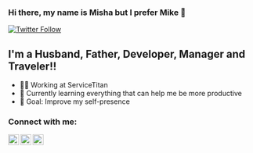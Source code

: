 ### Hi there, my name is Misha but I prefer Mike 👋

[![Twitter Follow](https://img.shields.io/twitter/follow/mak_egik?color=1DA1F2&logo=twitter&style=for-the-badge)](https://twitter.com/intent/follow?original_referer=https%3A%2F%2Fgithub.com%2Fmak_egik&screen_name=mak_egik)

## I'm a Husband, Father, Developer, Manager and Traveler!!

- 👨‍💻 Working at ServiceTitan
- 🌱 Currently learning everything that can help me be more productive
- 🥅 Goal: Improve my self-presence

### Connect with me:

[<img align="left" alt="codeSTACKr | Twitter" width="22px" src="https://cdn.jsdelivr.net/npm/simple-icons@v3/icons/twitter.svg" />][twitter]
[<img align="left" alt="codeSTACKr | LinkedIn" width="22px" src="https://cdn.jsdelivr.net/npm/simple-icons@v3/icons/linkedin.svg" />][linkedin]
[<img align="left" alt="codeSTACKr | Instagram" width="22px" src="https://cdn.jsdelivr.net/npm/simple-icons@v3/icons/instagram.svg" />][instagram]

[twitter]: https://twitter.com/mak_egik
[instagram]: https://instagram.com/mkozh
[linkedin]: https://www.linkedin.com/in/makozhevnikov
